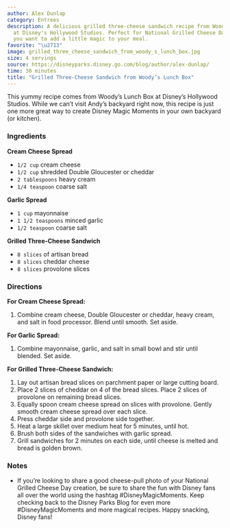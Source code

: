 ```yaml
---
author: Alex Dunlap
category: Entrees
description: A delicious grilled three-cheese sandwich recipe from Woody's Lunch Box
  at Disney's Hollywood Studios. Perfect for National Grilled Cheese Day or any day
  you want to add a little magic to your meal.
favorite: "\u2713"
image: grilled_three_cheese_sandwich_from_woody_s_lunch_box.jpg
size: 4 servings
source: https://disneyparks.disney.go.com/blog/author/alex-dunlap/
time: 30 minutes
title: "Grilled Three-Cheese Sandwich from Woody’s Lunch Box"
---
```

This yummy recipe comes from Woody’s Lunch Box at Disney’s Hollywood Studios. While we can’t visit Andy’s backyard right now, this recipe is just one more great way to create Disney Magic Moments in your own backyard (or kitchen).

### Ingredients

**Cream Cheese Spread**
* `1/2 cup` cream cheese
* `1/2 cup` shredded Double Gloucester or cheddar
* `2 tablespoons` heavy cream
* `1/4 teaspoon` coarse salt

**Garlic Spread**
* `1 cup` mayonnaise
* `1 1/2 teaspoons` minced garlic
* `1/2 teaspoon` coarse salt

**Grilled Three-Cheese Sandwich**
* `8 slices` of artisan bread
* `8 slices` cheddar cheese
* `8 slices` provolone slices

### Directions

**For Cream Cheese Spread:**
1. Combine cream cheese, Double Gloucester or cheddar, heavy cream, and salt in food processor. Blend until smooth. Set aside.

**For Garlic Spread:**
1. Combine mayonnaise, garlic, and salt in small bowl and stir until blended. Set aside.

**For Grilled Three-Cheese Sandwich:**
1. Lay out artisan bread slices on parchment paper or large cutting board.
2. Place 2 slices of cheddar on 4 of the bread slices. Place 2 slices of provolone on remaining bread slices.
3. Equally spoon cream cheese spread on slices with provolone. Gently smooth cream cheese spread over each slice.
4. Press cheddar side and provolone side together.
5. Heat a large skillet over medium heat for 5 minutes, until hot.
6. Brush both sides of the sandwiches with garlic spread.
7. Grill sandwiches for 2 minutes on each side, until cheese is melted and bread is golden brown.

### Notes

- If you’re looking to share a good cheese-pull photo of your National Grilled Cheese Day creation, be sure to share the fun with Disney fans all over the world using the hashtag #DisneyMagicMoments. Keep checking back to the Disney Parks Blog for even more #DisneyMagicMoments and more magical recipes. Happy snacking, Disney fans!